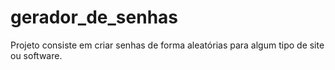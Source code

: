# gerador_de_senhas
Projeto consiste em criar senhas de forma aleatórias para algum tipo de site ou software.
